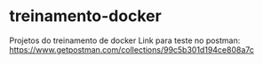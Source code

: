 # treinamento-docker
Projetos do treinamento de docker
Link para teste no postman: https://www.getpostman.com/collections/99c5b301d194ce808a7c
